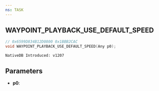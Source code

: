 ```yaml
---
ns: TASK
---
```

## WAYPOINT_PLAYBACK_USE_DEFAULT_SPEED

```c
// 0x6599D834B12D0800 0x1BBB2CAC
void WAYPOINT_PLAYBACK_USE_DEFAULT_SPEED(Any p0);
```

```
NativeDB Introduced: v1207
```

## Parameters
* **p0**:
